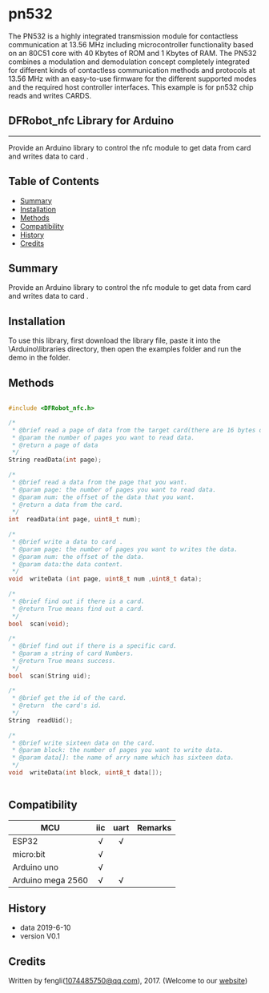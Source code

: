 ﻿# pn532
The PN532 is a highly integrated transmission module for contactless communication at 13.56 MHz including microcontroller functionality based on an 80C51 core with 40 Kbytes of ROM and 1 Kbytes of RAM. 
The PN532 combines a modulation and demodulation concept completely integrated for different kinds of contactless communication methods and protocols at 13.56 MHz with an easy-to-use firmware for the different supported modes and the required host controller interfaces. 
This example is for pn532 chip reads and writes CARDS.
## DFRobot_nfc Library for Arduino
---------------------------------------------------------

Provide an Arduino library to control the nfc module to get data from card and writes data  to card .

## Table of Contents

* [Summary](#summary)
* [Installation](#installation)
* [Methods](#methods)
* [Compatibility](#compatibility)
* [History](#history)
* [Credits](#credits)

## Summary

Provide an Arduino library to control the nfc module to get data from card and writes data  to card .

## Installation

To use this library, first download the library file, paste it into the \Arduino\libraries directory, then open the examples folder and run the demo in the folder.

## Methods

```C++	

#include <DFRobot_nfc.h>

/*
 * @brief read a page of data from the target card(there are 16 bytes of data per page).
 * @param the number of pages you want to read data.
 * @return a page of data 
 */   
String readData(int page);
	 
/*
 * @brief read a data from the page that you want.
 * @param page: the number of pages you want to read data.
 * @param num: the offset of the data that you want. 
 * @return a data from the card. 
 */
int  readData(int page, uint8_t num);
	 
/*
 * @brief write a data to card .
 * @param page: the number of pages you want to writes the data.
 * @param num: the offset of the data. 
 * @param data:the data content.
 */  
void  writeData (int page, uint8_t num ,uint8_t data);
	 
/*
 * @brief find out if there is a card. 
 * @return True means find out a card.
 */ 
bool  scan(void);
	 
/*
 * @brief find out if there is a specific card.
 * @param a string of card Numbers.
 * @return True means success.
 */   
bool  scan(String uid);
	 
/*
 * @brief get the id of the card.
 * @return  the card's id.
 */  
String  readUid();
	 
/*
 * @brief write sixteen data on the card.
 * @param block: the number of pages you want to write data.
 * @param data[]: the name of arry name which has sixteen data. 
 */  
void  writeData(int block, uint8_t data[]);
	 
```

## Compatibility

MCU                | iic          | uart         | Remarks
------------------ | :----------: | :----------: |-----
ESP32              |      √       |      √       |             
micro:bit          |      √       |              |              
Arduino uno        |      √       |              |           
Arduino mega 2560  |      √       |      √       |

## History

- data 2019-6-10
- version V0.1


## Credits

Written by fengli(1074485750@qq.com), 2017. (Welcome to our [website](https://www.dfrobot.com/))





